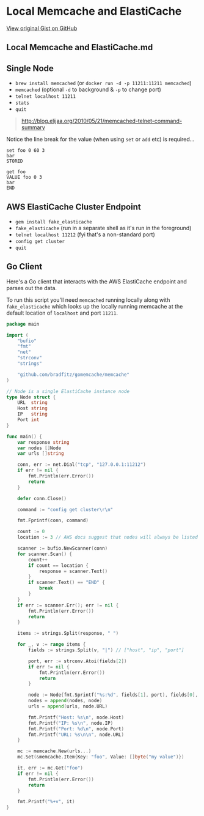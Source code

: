 # Local Memcache and ElastiCache

[View original Gist on GitHub](https://gist.github.com/Integralist/5480428f4edcb49ba0fba6dde2c3e9ff)

## Local Memcache and ElastiCache.md

## Single Node

- `brew install memcached` (or `docker run -d -p 11211:11211 memcached`)
- `memcached` (optional `-d` to background & `-p` to change port)
- `telnet localhost 11211`
- `stats`
- `quit`

> http://blog.elijaa.org/2010/05/21/memcached-telnet-command-summary

Notice the line break for the value (when using `set` or `add` etc) is required...

```
set foo 0 60 3
bar
STORED

get foo
VALUE foo 0 3
bar
END
```

## AWS ElastiCache Cluster Endpoint

- `gem install fake_elasticache`
- `fake_elasticache` (run in a separate shell as it's run in the foreground)
- `telnet localhost 11212` (fyi that's a non-standard port)
- `config get cluster`
- `quit`

## Go Client

Here's a Go client that interacts with the AWS ElastiCache endpoint and parses out the data.

To run this script you'll need `memcached` running locally along with `fake_elasticache` which looks up the locally running memcache at the default location of `localhost` and port `11211`.

```go
package main

import (
	"bufio"
	"fmt"
	"net"
	"strconv"
	"strings"

	"github.com/bradfitz/gomemcache/memcache"
)

// Node is a single ElastiCache instance node
type Node struct {
	URL  string
	Host string
	IP   string
	Port int
}

func main() {
	var response string
	var nodes []Node
	var urls []string

	conn, err := net.Dial("tcp", "127.0.0.1:11212")
	if err != nil {
		fmt.Println(err.Error())
		return
	}

	defer conn.Close()

	command := "config get cluster\r\n"

	fmt.Fprintf(conn, command)

	count := 0
	location := 3 // AWS docs suggest that nodes will always be listed on line 3

	scanner := bufio.NewScanner(conn)
	for scanner.Scan() {
		count++
		if count == location {
			response = scanner.Text()
		}
		if scanner.Text() == "END" {
			break
		}
	}
	if err := scanner.Err(); err != nil {
		fmt.Println(err.Error())
		return
	}

	items := strings.Split(response, " ")

	for _, v := range items {
		fields := strings.Split(v, "|") // ["host", "ip", "port"]

		port, err := strconv.Atoi(fields[2])
		if err != nil {
			fmt.Println(err.Error())
			return
		}

		node := Node{fmt.Sprintf("%s:%d", fields[1], port), fields[0], fields[1], port}
		nodes = append(nodes, node)
		urls = append(urls, node.URL)

		fmt.Printf("Host: %s\n", node.Host)
		fmt.Printf("IP: %s\n", node.IP)
		fmt.Printf("Port: %d\n", node.Port)
		fmt.Printf("URL: %s\n\n", node.URL)
	}

	mc := memcache.New(urls...)
	mc.Set(&memcache.Item{Key: "foo", Value: []byte("my value")})

	it, err := mc.Get("foo")
	if err != nil {
		fmt.Println(err.Error())
		return
	}

	fmt.Printf("%+v", it)
}
```

